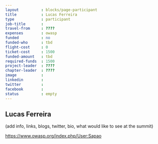 ```yaml
---
layout          : blocks/page-participant
title           : Lucas Ferreira
type            : participant
job-title       :
travel-from     : ????
expenses        : owasp
funded          : no
funded-who      : tbd
flight-cost     : 0
ticket-cost     : 1500
funded-amount   : tbd
required-funds  : 1500
project-leader  : ????
chapter-leader  : ????
image           :
linkedin        :
twitter         :
facebook        :
status          : empty
---
```


## Lucas Ferreira

(add info, links, blogs, twitter, bio, what would like to see at the summit)

https://www.owasp.org/index.php/User:Sapao
